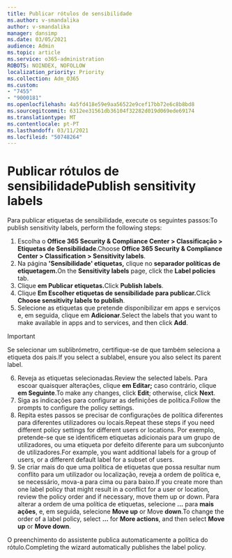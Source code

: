```yaml
---
title: Publicar rótulos de sensibilidade
ms.author: v-smandalika
author: v-smandalika
manager: dansimp
ms.date: 03/05/2021
audience: Admin
ms.topic: article
ms.service: o365-administration
ROBOTS: NOINDEX, NOFOLLOW
localization_priority: Priority
ms.collection: Adm_O365
ms.custom:
- "7455"
- "9000181"
ms.openlocfilehash: 4a5fd418e59e9aa56522e9cef17bb72e6c8b8bd8
ms.sourcegitcommit: 6312ee31561db36104f32282d019d069ede69174
ms.translationtype: MT
ms.contentlocale: pt-PT
ms.lasthandoff: 03/11/2021
ms.locfileid: "50748264"
---
```

# <a name="publish-sensitivity-labels"></a><span data-ttu-id="adbfe-102">Publicar rótulos de sensibilidade</span><span class="sxs-lookup"><span data-stu-id="adbfe-102">Publish sensitivity labels</span></span>

<span data-ttu-id="adbfe-103">Para publicar etiquetas de sensibilidade, execute os seguintes passos:</span><span class="sxs-lookup"><span data-stu-id="adbfe-103">To publish sensitivity labels, perform the following steps:</span></span>

1. <span data-ttu-id="adbfe-104">Escolha o **Office 365 Security & Compliance Center > Classificação > Etiquetas de Sensibilidade**.</span><span class="sxs-lookup"><span data-stu-id="adbfe-104">Choose **Office 365 Security & Compliance Center > Classification > Sensitivity labels**.</span></span>
2. <span data-ttu-id="adbfe-105">Na página **'Sensibilidade' etiquetas,** clique no **separador políticas de etiquetagem.**</span><span class="sxs-lookup"><span data-stu-id="adbfe-105">On the **Sensitivity labels** page, click the **Label policies** tab.</span></span>
3. <span data-ttu-id="adbfe-106">Clique **em Publicar etiquetas.**</span><span class="sxs-lookup"><span data-stu-id="adbfe-106">Click **Publish labels**.</span></span>
4. <span data-ttu-id="adbfe-107">Clique **Em Escolher etiquetas de sensibilidade para publicar.**</span><span class="sxs-lookup"><span data-stu-id="adbfe-107">Click **Choose sensitivity labels to publish**.</span></span> 
5. <span data-ttu-id="adbfe-108">Selecione as etiquetas que pretende disponibilizar em apps e serviços e, em seguida, clique em **Adicionar**.</span><span class="sxs-lookup"><span data-stu-id="adbfe-108">Select the labels that you want to make available in apps and to services, and then click **Add**.</span></span>
> [!IMPORTANT]
> <span data-ttu-id="adbfe-109">Se selecionar um sublibrómetro, certifique-se de que também seleciona a etiqueta dos pais.</span><span class="sxs-lookup"><span data-stu-id="adbfe-109">If you select a sublabel, ensure you also select its parent label.</span></span>
6. <span data-ttu-id="adbfe-110">Reveja as etiquetas selecionadas.</span><span class="sxs-lookup"><span data-stu-id="adbfe-110">Review the selected labels.</span></span> <span data-ttu-id="adbfe-111">Para escoar quaisquer alterações, clique **em Editar;** caso contrário, clique **em Seguinte**.</span><span class="sxs-lookup"><span data-stu-id="adbfe-111">To make any changes, click **Edit**; otherwise, click **Next**.</span></span>
7. <span data-ttu-id="adbfe-112">Siga as indicações para configurar as definições de política.</span><span class="sxs-lookup"><span data-stu-id="adbfe-112">Follow the prompts to configure the policy settings.</span></span>
8. <span data-ttu-id="adbfe-113">Repita estes passos se precisar de configurações de política diferentes para diferentes utilizadores ou locais.</span><span class="sxs-lookup"><span data-stu-id="adbfe-113">Repeat these steps if you need different policy settings for different users or locations.</span></span> <span data-ttu-id="adbfe-114">Por exemplo, pretende-se que se identificem etiquetas adicionais para um grupo de utilizadores, ou uma etiqueta por defeito diferente para um subconjunto de utilizadores.</span><span class="sxs-lookup"><span data-stu-id="adbfe-114">For example, you want additional labels for a group of users, or a different default label for a subset of users.</span></span>
9. <span data-ttu-id="adbfe-115">Se criar mais do que uma política de etiquetas que possa resultar num conflito para um utilizador ou localização, reveja a ordem de política e, se necessário, mova-a para cima ou para baixo.</span><span class="sxs-lookup"><span data-stu-id="adbfe-115">If you create more than one label policy that might result in a conflict for a user or location, review the policy order and if necessary, move them up or down.</span></span> <span data-ttu-id="adbfe-116">Para alterar a ordem de uma política de etiquetas, selecione **...** para **mais ações**, e, em seguida, selecione **Move up** or Move **down**.</span><span class="sxs-lookup"><span data-stu-id="adbfe-116">To change the order of a label policy, select **...** for **More actions**, and then select **Move up** or **Move down**.</span></span>

<span data-ttu-id="adbfe-117">O preenchimento do assistente publica automaticamente a política do rótulo.</span><span class="sxs-lookup"><span data-stu-id="adbfe-117">Completing the wizard automatically publishes the label policy.</span></span>

